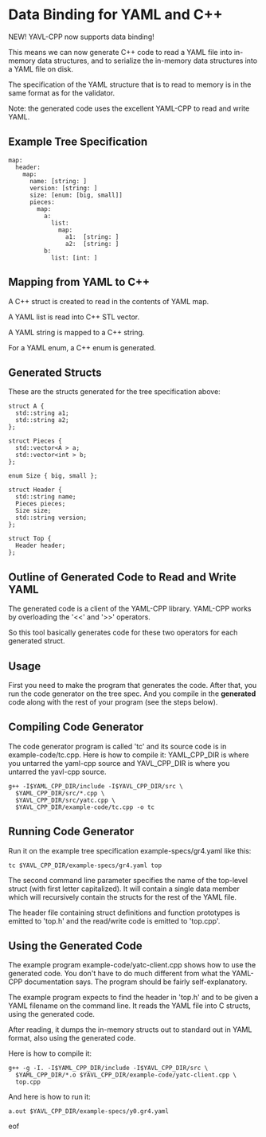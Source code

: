 # Data Binding for YAML and C++ #

NEW! YAVL-CPP now supports data binding!

This means we can now generate C++ code to read a YAML file into
in-memory data structures, and to serialize the in-memory
data structures into a YAML file on disk.

The specification of the YAML structure that is to read
to memory is in the same format as for the validator.

Note: the generated code uses the excellent YAML-CPP to
read and write YAML.

## Example Tree Specification ##

```
map:
  header:
    map:
      name: [string: ]
      version: [string: ]
      size: [enum: [big, small]]
      pieces:
        map:
          a:
            list:
              map:
                a1:  [string: ]
                a2:  [string: ]
          b:
            list: [int: ]
```

## Mapping from YAML to C++ ##

A C++ struct is created to read in the contents of YAML map.

A YAML list is read into C++ STL vector.

A YAML string is mapped to a C++ string.

For a YAML enum, a C++ enum is generated.

## Generated Structs ##

These are the structs generated for the tree specification
above:

```
struct A {
  std::string a1;
  std::string a2;
};

struct Pieces {
  std::vector<A > a;
  std::vector<int > b;
};

enum Size { big, small };

struct Header {
  std::string name;
  Pieces pieces;
  Size size;
  std::string version;
};

struct Top {
  Header header;
};
```

## Outline of Generated Code to Read and Write YAML ##

The generated code is a client of the YAML-CPP library.
YAML-CPP works by overloading the '<<' and '>>' operators.

So this tool basically generates code for these two
operators for each generated struct.

## Usage ##

First you need to make the program that generates the code.
After that, you run the code generator on the tree spec.
And you compile in the **generated** code along with the
rest of your program (see  the steps below).

## Compiling Code Generator ##

The code generator program is called 'tc' and its source
code is in example-code/tc.cpp. Here is how to compile it:
YAML\_CPP\_DIR is where you untarred the yaml-cpp source
and YAVL\_CPP\_DIR is where you untarred the yavl-cpp source.

```
g++ -I$YAML_CPP_DIR/include -I$YAVL_CPP_DIR/src \
  $YAML_CPP_DIR/src/*.cpp \
  $YAVL_CPP_DIR/src/yatc.cpp \
  $YAVL_CPP_DIR/example-code/tc.cpp -o tc
```

## Running Code Generator ##

Run it on the example tree specification example-specs/gr4.yaml
like this:

```
tc $YAVL_CPP_DIR/example-specs/gr4.yaml top
```

The second command line parameter specifies the name of the
top-level struct (with first letter capitalized). It will contain a single data member
which will recursively contain the structs for the rest of
the YAML file.

The header file containing struct definitions and function
prototypes is emitted to 'top.h' and the read/write code
is emitted to 'top.cpp'.

## Using the Generated Code ##

The example program example-code/yatc-client.cpp shows how to
use the generated code. You don't have to do much different
from what the YAML-CPP documentation says. The program
should be fairly self-explanatory.

The example program expects to find the header in 'top.h'
and to be given a YAML filename on the command line. It reads
the YAML file into C structs, using the generated code.

After reading, it dumps the in-memory structs out to standard
out in YAML format, also using the generated code.

Here is how to compile it:

```
g++ -g -I. -I$YAML_CPP_DIR/include -I$YAVL_CPP_DIR/src \
  $YAML_CPP_DIR/*.o $YAVL_CPP_DIR/example-code/yatc-client.cpp \
  top.cpp
```

And here is how to run it:

```
a.out $YAVL_CPP_DIR/example-specs/y0.gr4.yaml
```

eof
